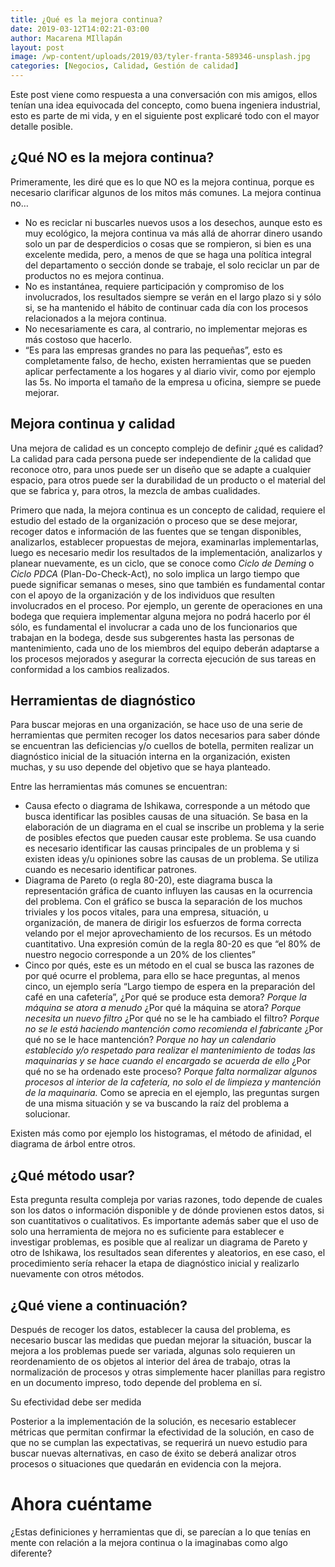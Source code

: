 ```yaml
---
title: ¿Qué es la mejora continua?
date: 2019-03-12T14:02:21-03:00
author: Macarena MIllapán
layout: post
image: /wp-content/uploads/2019/03/tyler-franta-589346-unsplash.jpg
categories: [Negocios, Calidad, Gestión de calidad]
---
```

Este post viene como respuesta a una conversación con mis amigos, ellos tenían una idea equivocada del concepto, como buena ingeniera industrial, esto es parte de mi vida, y en el siguiente post explicaré todo con el mayor detalle posible. 

## ¿Qué NO es la mejora continua?

Primeramente, les diré que es lo que NO es la mejora continua, porque es necesario clarificar algunos de los mitos más comunes. La mejora continua no…

  * No es reciclar ni buscarles nuevos usos a los desechos, aunque esto es muy ecológico, la mejora continua va más allá de ahorrar dinero usando solo un par de desperdicios o cosas que se rompieron, si bien es una excelente medida, pero, a menos de que se haga una política integral del departamento o sección donde se trabaje, el solo reciclar un par de productos no es mejora continua.
  * No es instantánea, requiere participación y compromiso de los involucrados, los resultados siempre se verán en el largo plazo si y sólo si, se ha mantenido el hábito de continuar cada día con los procesos relacionados a la mejora continua.
  * No necesariamente es cara, al contrario, no implementar mejoras es más costoso que hacerlo.
  * “Es para las empresas grandes no para las pequeñas”, esto es completamente falso, de hecho, existen herramientas que se pueden aplicar perfectamente a los hogares y al diario vivir, como por ejemplo las 5s. No importa el tamaño de la empresa u oficina, siempre se puede mejorar. 

## Mejora continua y calidad

Una mejora de calidad es un concepto complejo de definir ¿qué es calidad? La calidad para cada persona puede ser independiente de la calidad que reconoce otro, para unos puede ser un diseño que se adapte a cualquier espacio, para otros puede ser la durabilidad de un producto o el material del que se fabrica y, para otros, la mezcla de ambas cualidades.

Primero que nada, la mejora continua es un concepto de calidad, requiere el estudio del estado de la organización o proceso que se dese mejorar, recoger datos e información de las fuentes que se tengan disponibles, analizarlos, establecer propuestas de mejora, examinarlas implementarlas, luego es necesario medir los resultados de la implementación, analizarlos y planear nuevamente, es un ciclo, que se conoce como _Ciclo de Deming_ o _Ciclo PDCA_ (Plan-Do-Check-Act), no solo implica un largo tiempo que puede significar semanas o meses, sino que también es fundamental contar con el apoyo de la organización y de los individuos que resulten involucrados en el proceso. Por ejemplo, un gerente de operaciones en una bodega que requiera implementar alguna mejora no podrá hacerlo por él sólo, es fundamental el involucrar a cada uno de los funcionarios que trabajan en la bodega, desde sus subgerentes hasta las personas de mantenimiento, cada uno de los miembros del equipo deberán adaptarse a los procesos mejorados y asegurar la correcta ejecución de sus tareas en conformidad a los cambios realizados.

## Herramientas de diagnóstico

Para buscar mejoras en una organización, se hace uso de una serie de herramientas que permiten recoger los datos necesarios para saber dónde se encuentran las deficiencias y/o cuellos de botella, permiten realizar un diagnóstico inicial de la situación interna en la organización, existen muchas, y su uso depende del objetivo que se haya planteado.

Entre las herramientas más comunes se encuentran:

  * Causa efecto o diagrama de Ishikawa, corresponde a un método que busca identificar las posibles causas de una situación. Se basa en la elaboración de un diagrama en el cual se inscribe un problema y la serie de posibles efectos que pueden causar este problema. Se usa cuando es necesario identificar las causas principales de un problema y si existen ideas y/u opiniones sobre las causas de un problema. Se utiliza cuando es necesario identificar patrones.
  * Diagrama de Pareto (o regla 80-20), este diagrama busca la representación gráfica de cuanto influyen las causas en la ocurrencia del problema. Con el gráfico se busca la separación de los muchos triviales y los pocos vitales, para una empresa, situación, u organización, de manera de dirigir los esfuerzos de forma correcta velando por el mejor aprovechamiento de los recursos. Es un método cuantitativo. Una expresión común de la regla 80-20 es que “el 80% de nuestro negocio corresponde a un 20% de los clientes”
  * Cinco por qués, este es un método en el cual se busca las razones de por qué ocurre el problema, para ello se hace preguntas, al menos cinco, un ejemplo sería “Largo tiempo de espera en la preparación del café en una cafetería”, ¿Por qué se produce esta demora? _Porque la máquina se atora a menudo_ ¿Por qué la máquina se atora? _Porque necesita un nuevo filtro_ ¿Por qué no se le ha cambiado el filtro? _Porque no se le está haciendo mantención como recomienda el fabricante_ ¿Por qué no se le hace mantención? _Porque no hay un calendario establecido y/o respetado para realizar el mantenimiento de todas las maquinarias y se hace cuando el encargado se acuerda de ello_ ¿Por qué no se ha ordenado este proceso? _Porque falta normalizar algunos procesos al interior de la cafetería, no solo el de limpieza y mantención de la maquinaria._ Como se aprecia en el ejemplo, las preguntas surgen de una misma situación y se va buscando la raíz del problema a solucionar.

Existen más como por ejemplo los histogramas, el método de afinidad, el diagrama de árbol entre otros.

## ¿Qué método usar?

Esta pregunta resulta compleja por varias razones, todo depende de cuales son los datos o información disponible y de dónde provienen estos datos, si son cuantitativos o cualitativos. Es importante además saber que el uso de solo una herramienta de mejora no es suficiente para establecer e investigar problemas, es posible que al realizar un diagrama de Pareto y otro de Ishikawa, los resultados sean diferentes y aleatorios, en ese caso, el procedimiento sería rehacer la etapa de diagnóstico inicial y realizarlo nuevamente con otros métodos.

## ¿Qué viene a continuación?

Después de recoger los datos, establecer la causa del problema, es necesario buscar las medidas que puedan mejorar la situación, buscar la mejora a los problemas puede ser variada, algunas solo requieren un reordenamiento de os objetos al interior del área de trabajo, otras la normalización de procesos y otras simplemente hacer planillas para registro en un documento impreso, todo depende del problema en sí. 

Su efectividad debe ser medida

Posterior a la implementación de la solución, es necesario establecer métricas que permitan confirmar la efectividad de la solución, en caso de que no se cumplan las expectativas, se requerirá un nuevo estudio para buscar nuevas alternativas, en caso de éxito se deberá analizar otros procesos o situaciones que quedarán en evidencia con la mejora.

# Ahora cuéntame

¿Estas definiciones y herramientas que di, se parecían a lo que tenías en mente con relación a la mejora continua o la imaginabas como algo diferente?
